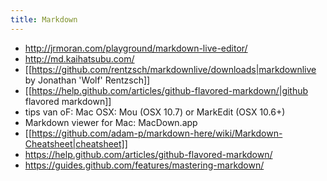 ```yaml
---
title: Markdown
---
```

* http://jrmoran.com/playground/markdown-live-editor/
* http://md.kaihatsubu.com/
* [[https://github.com/rentzsch/markdownlive/downloads|markdownlive by Jonathan 'Wolf' Rentzsch]]
* [[https://help.github.com/articles/github-flavored-markdown/|github flavored markdown]]
* tips van oF: Mac OSX: Mou (OSX 10.7) or MarkEdit (OSX 10.6+)
* Markdown viewer for Mac: MacDown.app
* [[https://github.com/adam-p/markdown-here/wiki/Markdown-Cheatsheet|cheatsheet]]
* https://help.github.com/articles/github-flavored-markdown/
* https://guides.github.com/features/mastering-markdown/
